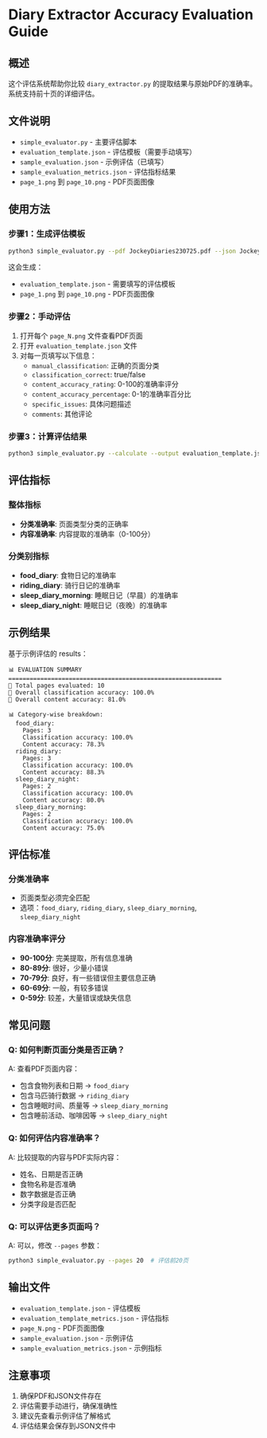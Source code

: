 # Diary Extractor Accuracy Evaluation Guide

## 概述

这个评估系统帮助你比较 `diary_extractor.py` 的提取结果与原始PDF的准确率。系统支持前十页的详细评估。

## 文件说明

- `simple_evaluator.py` - 主要评估脚本
- `evaluation_template.json` - 评估模板（需要手动填写）
- `sample_evaluation.json` - 示例评估（已填写）
- `sample_evaluation_metrics.json` - 评估指标结果
- `page_1.png` 到 `page_10.png` - PDF页面图像

## 使用方法

### 步骤1：生成评估模板

```bash
python3 simple_evaluator.py --pdf JockeyDiaries230725.pdf --json JockeyDiaries230725.json --pages 10
```

这会生成：
- `evaluation_template.json` - 需要填写的评估模板
- `page_1.png` 到 `page_10.png` - PDF页面图像

### 步骤2：手动评估

1. 打开每个 `page_N.png` 文件查看PDF页面
2. 打开 `evaluation_template.json` 文件
3. 对每一页填写以下信息：
   - `manual_classification`: 正确的页面分类
   - `classification_correct`: true/false
   - `content_accuracy_rating`: 0-100的准确率评分
   - `content_accuracy_percentage`: 0-1的准确率百分比
   - `specific_issues`: 具体问题描述
   - `comments`: 其他评论

### 步骤3：计算评估结果

```bash
python3 simple_evaluator.py --calculate --output evaluation_template.json
```

## 评估指标

### 整体指标
- **分类准确率**: 页面类型分类的正确率
- **内容准确率**: 内容提取的准确率（0-100分）

### 分类别指标
- **food_diary**: 食物日记的准确率
- **riding_diary**: 骑行日记的准确率
- **sleep_diary_morning**: 睡眠日记（早晨）的准确率
- **sleep_diary_night**: 睡眠日记（夜晚）的准确率

## 示例结果

基于示例评估的 results：

```
📊 EVALUATION SUMMARY
============================================================
📄 Total pages evaluated: 10
🎯 Overall classification accuracy: 100.0%
📝 Overall content accuracy: 81.0%

📊 Category-wise breakdown:
  food_diary:
    Pages: 3
    Classification accuracy: 100.0%
    Content accuracy: 78.3%
  riding_diary:
    Pages: 3
    Classification accuracy: 100.0%
    Content accuracy: 88.3%
  sleep_diary_night:
    Pages: 2
    Classification accuracy: 100.0%
    Content accuracy: 80.0%
  sleep_diary_morning:
    Pages: 2
    Classification accuracy: 100.0%
    Content accuracy: 75.0%
```

## 评估标准

### 分类准确率
- 页面类型必须完全匹配
- 选项：`food_diary`, `riding_diary`, `sleep_diary_morning`, `sleep_diary_night`

### 内容准确率评分
- **90-100分**: 完美提取，所有信息准确
- **80-89分**: 很好，少量小错误
- **70-79分**: 良好，有一些错误但主要信息正确
- **60-69分**: 一般，有较多错误
- **0-59分**: 较差，大量错误或缺失信息

## 常见问题

### Q: 如何判断页面分类是否正确？
A: 查看PDF页面内容：
- 包含食物列表和日期 → `food_diary`
- 包含马匹骑行数据 → `riding_diary`
- 包含睡眠时间、质量等 → `sleep_diary_morning`
- 包含睡前活动、咖啡因等 → `sleep_diary_night`

### Q: 如何评估内容准确率？
A: 比较提取的内容与PDF实际内容：
- 姓名、日期是否正确
- 食物名称是否准确
- 数字数据是否正确
- 分类字段是否匹配

### Q: 可以评估更多页面吗？
A: 可以，修改 `--pages` 参数：
```bash
python3 simple_evaluator.py --pages 20  # 评估前20页
```

## 输出文件

- `evaluation_template.json` - 评估模板
- `evaluation_template_metrics.json` - 评估指标
- `page_N.png` - PDF页面图像
- `sample_evaluation.json` - 示例评估
- `sample_evaluation_metrics.json` - 示例指标

## 注意事项

1. 确保PDF和JSON文件存在
2. 评估需要手动进行，确保准确性
3. 建议先查看示例评估了解格式
4. 评估结果会保存到JSON文件中
